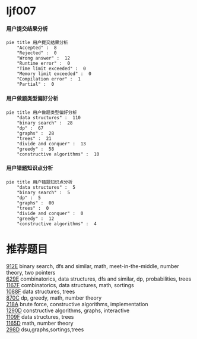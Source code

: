 # Ijf007

<!-- tabs:start -->



#### **用户提交结果分析**

```mermaid
pie title 用户提交结果分析
    "Accepted" :  8
    "Rejected" :  0
    "Wrong answer" :  12
    "Runtime error" :  0
    "Time limit exceeded" :  0
    "Memory limit exceeded" :  0
    "Compilation error" :  1
    "Partial" :  0
```

#### **用户做题类型偏好分析**

```mermaid
pie title 用户做题类型偏好分析
    "data structures" :  110
    "binary search" :  28
    "dp" :  67
    "graphs" :  28
    "trees" :  21
    "divide and conquer" :  13
    "greedy" :  58
    "constructive algorithms" :  10
```
#### **用户错题知识点分析**

```mermaid
pie title 用户错题知识点分析
    "data structures" :  5
    "binary search" :  5
    "dp" :  5
    "graphs" :  00
    "trees" :  0
    "divide and conquer" :  0
    "greedy" :  12
    "constructive algorithms" :  4
```



<!-- tabs:end -->
# 推荐题目
[912E](https://codeforces.com/contest/912/problem/E)		binary search,
                        dfs and similar,
                        math,
                        meet-in-the-middle,
                        number theory,
                        two pointers		  
[629E](https://codeforces.com/contest/629/problem/E)		combinatorics,
                        data structures,
                        dfs and similar,
                        dp,
                        probabilities,
                        trees		  
[1167F](https://codeforces.com/contest/1167/problem/F)		combinatorics,
                        data structures,
                        math,
                        sortings		  
[1088F](https://codeforces.com/contest/1088/problem/F)		data structures,
                        trees		  
[870C](https://codeforces.com/contest/870/problem/C)		dp,
                        greedy,
                        math,
                        number theory		  
[218A](https://codeforces.com/contest/218/problem/A)		brute force,
                        constructive algorithms,
                        implementation		  
[1290D](https://codeforces.com/contest/1290/problem/D)		constructive algorithms,
                        graphs,
                        interactive		  
[1109F](https://codeforces.com/contest/1109/problem/F)		data structures,
                        trees		  
[1165D](https://codeforces.com/contest/1165/problem/D)		math,
                        number theory		  
[298D](https://codeforces.com/contest/298/problem/D)		dsu,graphs,sortings,trees		  
